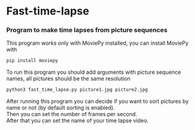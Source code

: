 # Fast-time-lapse
### Program to make time lapses from picture sequences

This program works only with MoviePy installed, you can install MoviePy with

```bash
pip install moviepy
```

To run this program you should add arguments with picture sequence names, all pictures should be the same resolution

```bash
python3 fast_time_lapse.py picture1.jpg picture2.jpg
```

After running this program you can decide if you want to sort pictures by name or not (by default sorting is enabled).\
Then you can set the number of frames per second.\
After that you can set the name of your time lapse video.
